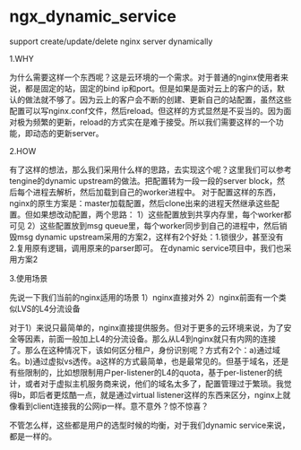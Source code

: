 # ngx_dynamic_service
support create/update/delete nginx server dynamically

1.WHY

为什么需要这样一个东西呢？这是云环境的一个需求。对于普通的nginx使用者来说，都是固定的站，固定的bind ip和port。但是如果是面对云上的客户的话，默认的做法就不够了。因为云上的客户会不断的创建、更新自己的站配置，虽然这些配置可以写nginx.conf文件，然后reload。但这样的方式显然是不妥当的。因为面对极为频繁的更新，reload的方式实在是难于接受。所以我们需要这样的一个功能，即动态的更新server。

2.HOW

有了这样的想法，那么我们采用什么样的思路，去实现这个呢？这里我们可以参考tengine的dynamic upstream的做法。把配置转为一段一段的server block，然后每个进程去解析，然后加载到自己的worker进程中。
对于配置这样的东西，nginx的原生方案是：master加载配置，然后clone出来的进程天然继承这些配置。但如果想改动配置，两个思路：
1）这些配置放到共享内存里，每个worker都可见
2）这些配置放到msg queue里，每个worker同步到自己的进程中，然后销毁msg
dynamic upstream采用的方案2，这样有2个好处：1.锁很少，甚至没有 2.复用原有逻辑，调用原来的parser即可。
在dynamic service项目中，我们也采用方案2

3.使用场景

先说一下我们当前的nginx适用的场景
1）nginx直接对外
2）nginx前面有一个类似LVS的L4分流设备

对于1）来说只最简单的，nginx直接提供服务。但对于更多的云环境来说，为了安全等因素，前面一般加上L4的分流设备。那么从L4到nginx就只有内网的连接了。那么在这种情况下，该如何区分租户，身份识别呢？方式有2个：a)通过域名。b)通过虚拟vs透传。a这样的方式最简单，也是最常见的。但基于域名，还是有些限制的，比如想限制用户per-listener的L4的quota，基于per-listener的统计，或者对于虚拟主机服务商来说，他们的域名太多了，配置管理过于繁琐。我觉得b，即后者更炫酷一点，就是通过virtual listener这样的东西来区分，nginx上就像看到client连接我的公网ip一样。意不意外？惊不惊喜？

不管怎么样，这些都是用户的选型时候的均衡，对于我们dynamic service来说，都是一样的。

